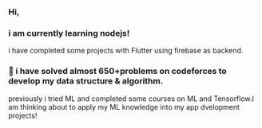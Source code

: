 ### Hi,
### i am currently learning nodejs!
i have completed some projects with Flutter using firebase as backend.
### 🧠 i have solved almost 650+problems on codeforces to develop my data structure & algorithm.
previously i tried ML and completed some courses on ML and Tensorflow.I am  thinking about to apply my ML knowledge into my app dvelopment projects!
